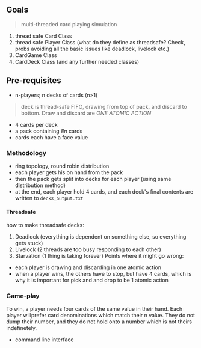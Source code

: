 ## Goals
> multi-threaded card playing simulation
1. thread safe Card Class
2. thread safe Player Class
(what do they define as threadsafe? Check, probs avoiding all the basic issues like deadlock, livelock etc.)
3. CardGame Class
4. CardDeck Class (and any further needed classes)

## Pre-requisites
- n-players; n decks of cards (n>1)
> deck is thread-safe FIFO, drawing from top of pack, and discard to bottom. Draw and discard are *ONE ATOMIC ACTION*

- 4 cards per deck
- a pack containing *8n* cards
- cards each have a face value

### Methodology
- ring topology, round robin distribution
- each player gets his on hand from the pack
- then the pack gets split into decks for each player (using same distribution method)
- at the end, each player hold 4 cards, and each deck's final contents are written to `deckX_output.txt`
#### Threadsafe
how to make threadsafe decks:
1. Deadlock (everything is dependent on something else, so everything gets stuck)
2. Livelock (2 threads are too busy responding to each other)
3. Starvation (1 thing is taking forever)
Points where it might go wrong:
- each player is drawing and discarding in one atomic action
- when a player wins, the others have to stop, but have 4 cards, which is why it is important for pick and and drop to be 1 atomic action

### Game-play
To win, a player needs four cards of the same value in their hand.
Each player willprefer card denominations which match their n value.
They do not dump their number, and they do not hold onto a number which is not theirs indefinetely. 

- command line interface